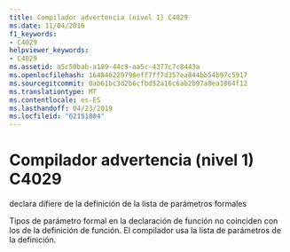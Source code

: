 ```yaml
---
title: Compilador advertencia (nivel 1) C4029
ms.date: 11/04/2016
f1_keywords:
- C4029
helpviewer_keywords:
- C4029
ms.assetid: a5c50bab-a189-44c9-aa5c-4377c7c8443a
ms.openlocfilehash: 164846229796eff7ff7d357ea844bb54b97c5917
ms.sourcegitcommit: 0ab61bc3d2b6cfbd52a16c6ab2b97a8ea1864f12
ms.translationtype: MT
ms.contentlocale: es-ES
ms.lasthandoff: 04/23/2019
ms.locfileid: "62151804"
---
```

# <a name="compiler-warning-level-1-c4029"></a>Compilador advertencia (nivel 1) C4029

declara difiere de la definición de la lista de parámetros formales

Tipos de parámetro formal en la declaración de función no coinciden con los de la definición de función. El compilador usa la lista de parámetros de la definición.